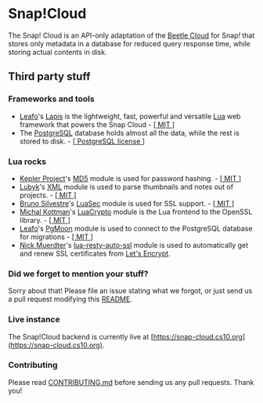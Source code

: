 # Snap!Cloud

The Snap! Cloud is an API-only adaptation of the [Beetle Cloud](http://github.com/bromagosa/beetleCloud) for Snap<i>!</i> that stores only metadata in a database for reduced query response time, while storing actual contents in disk.

## Third party stuff
### Frameworks and tools
* [Leafo](http://leafo.net/)'s [Lapis](http://leafo.net/lapis/) is the lightweight, fast, powerful and versatile [Lua](http://lua.org) web framework that powers the Snap Cloud - [[ MIT ](https://opensource.org/licenses/MIT)]
* The [PostgreSQL](https://www.postgresql.org/) database holds almost all the data, while the rest is stored to disk. - [[ PostgreSQL license ](https://www.postgresql.org/about/licence/)]

### Lua rocks
* [Kepler Project](http://www.keplerproject.org)'s [MD5](https://luarocks.org/modules/luarocks/md5) module is used for password hashing. - [[ MIT ](https://opensource.org/licenses/MIT)]
* [Lubyk](https://github.com/lubyk)'s [XML](https://luarocks.org/modules/luarocks/xml) module is used to parse thumbnails and notes out of projects. - [[ MIT ](https://opensource.org/licenses/MIT)]
* [Bruno Silvestre](https://github.com/brunoos)'s [LuaSec](https://luarocks.org/modules/brunoos/luasec) module is used for SSL support. - [[ MIT ](https://opensource.org/licenses/MIT)]
* [Michal Kottman](https://github.com/mkottman)'s [LuaCrypto](https://luarocks.org/modules/luarocks/luacrypto) module is the Lua frontend to the OpenSSL library. - [[ MIT ](https://opensource.org/licenses/MIT)]
* [Leafo](http://leafo.net/)'s [PgMoon](https://luarocks.org/modules/leafo/pgmoon) module is used to connect to the PostgreSQL database for migrations - [[ MIT ](https://opensource.org/licenses/MIT)]
* [Nick Muerdter](https://github.com/GUI)'s [lua-resty-auto-ssl](https://luarocks.org/modules/gui/lua-resty-auto-ssl) module is used to automatically get and renew SSL certificates from [Let's Encrypt](https://letsencrypt.org/). 

### Did we forget to mention your stuff?
Sorry about that! Please file an issue stating what we forgot, or just send us a pull request modifying this [README](https://github.com/bromagosa/beetleCloud/edit/master/README.md).

### Live instance
The Snap!Cloud backend is currently live at [https://snap-cloud.cs10.org](https://snap-cloud.cs10.org).

### Contributing
Please read [CONTRIBUTING.md](CONTRIBUTING.md) before sending us any pull requests. Thank you!
